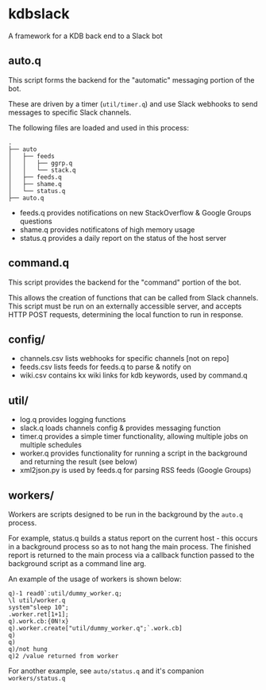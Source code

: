 # kdbslack
A framework for a KDB back end to a Slack bot

## auto.q

This script forms the backend for the "automatic" messaging portion of the bot.

These are driven by a timer (`util/timer.q`) and use Slack webhooks to send
messages to specific Slack channels.

The following files are loaded and used in this process:

```
.
├── auto
│   ├── feeds
│   │   ├── ggrp.q
│   │   └── stack.q
│   ├── feeds.q
│   ├── shame.q
│   └── status.q
├── auto.q
```

* feeds.q provides notifications on new StackOverflow & Google Groups questions
* shame.q provides notificatons of high memory usage
* status.q provides a daily report on the status of the host server

## command.q

This script provides the backend for the "command" portion of the bot.

This allows the creation of functions that can be called from Slack channels.
This script must be run on an externally accessible server, and accepts
HTTP POST requests, determining the local function to run in response.

## config/

* channels.csv lists webhooks for specific channels [not on repo]
* feeds.csv lists feeds for feeds.q to parse & notify on
* wiki.csv contains kx wiki links for kdb keywords, used by command.q

## util/

* log.q provides logging functions
* slack.q loads channels config & provides messaging function
* timer.q provides a simple timer functionality, allowing multiple jobs on multiple schedules
* worker.q provides functionality for running a script in the background and returning the result (see below)
* xml2json.py is used by feeds.q for parsing RSS feeds (Google Groups)

## workers/

Workers are scripts designed to be run in the background by the `auto.q` process.

For example, status.q builds a status report on the current host - this occurs in a background 
process so as to not hang the main process. The finished report is returned to the main process
via a callback function passed to the background script as a command line arg.

An example of the usage of workers is shown below:

```
q)-1 read0`:util/dummy_worker.q;
\l util/worker.q
system"sleep 10";
.worker.ret[1+1];
q).work.cb:{0N!x}
q).worker.create["util/dummy_worker.q";`.work.cb]
q)
q)
q)/not hung
q)2 /value returned from worker
```

For another example, see `auto/status.q` and it's companion `workers/status.q`

